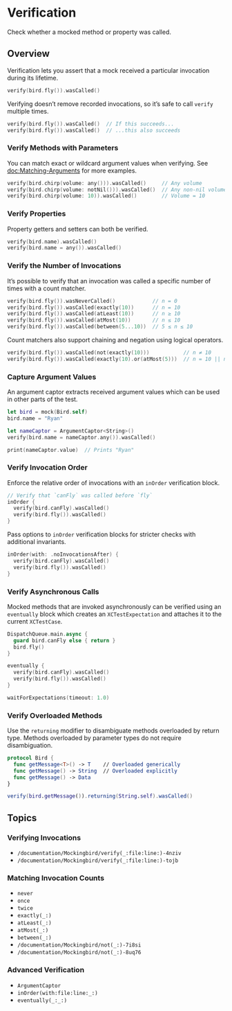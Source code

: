 # Verification

Check whether a mocked method or property was called.

## Overview

Verification lets you assert that a mock received a particular invocation during its lifetime.

```swift
verify(bird.fly()).wasCalled()
```

Verifying doesn’t remove recorded invocations, so it’s safe to call `verify` multiple times.

```swift
verify(bird.fly()).wasCalled()  // If this succeeds...
verify(bird.fly()).wasCalled()  // ...this also succeeds
```

### Verify Methods with Parameters

You can match exact or wildcard argument values when verifying. See <doc:Matching-Arguments> for more examples.

```swift
verify(bird.chirp(volume: any())).wasCalled()     // Any volume
verify(bird.chirp(volume: notNil())).wasCalled()  // Any non-nil volume
verify(bird.chirp(volume: 10)).wasCalled()        // Volume = 10
```

### Verify Properties

Property getters and setters can both be verified.

```swift
verify(bird.name).wasCalled()
verify(bird.name = any()).wasCalled()
```

### Verify the Number of Invocations

It’s possible to verify that an invocation was called a specific number of times with a count matcher.

```swift
verify(bird.fly()).wasNeverCalled()            // n = 0
verify(bird.fly()).wasCalled(exactly(10))      // n = 10
verify(bird.fly()).wasCalled(atLeast(10))      // n ≥ 10
verify(bird.fly()).wasCalled(atMost(10))       // n ≤ 10
verify(bird.fly()).wasCalled(between(5...10))  // 5 ≤ n ≤ 10
```

Count matchers also support chaining and negation using logical operators.

```swift
verify(bird.fly()).wasCalled(not(exactly(10)))           // n ≠ 10
verify(bird.fly()).wasCalled(exactly(10).or(atMost(5)))  // n = 10 || n ≤ 5
```

### Capture Argument Values

An argument captor extracts received argument values which can be used in other parts of the test.

```swift
let bird = mock(Bird.self)
bird.name = "Ryan"

let nameCaptor = ArgumentCaptor<String>()
verify(bird.name = nameCaptor.any()).wasCalled()

print(nameCaptor.value)  // Prints "Ryan"
```

### Verify Invocation Order

Enforce the relative order of invocations with an `inOrder` verification block.

```swift
// Verify that `canFly` was called before `fly`
inOrder {
  verify(bird.canFly).wasCalled()
  verify(bird.fly()).wasCalled()
}
```

Pass options to `inOrder` verification blocks for stricter checks with additional invariants.

```swift
inOrder(with: .noInvocationsAfter) {
  verify(bird.canFly).wasCalled()
  verify(bird.fly()).wasCalled()
}
```

### Verify Asynchronous Calls

Mocked methods that are invoked asynchronously can be verified using an `eventually` block which creates an `XCTestExpectation` and attaches it to the current `XCTestCase`.

```swift
DispatchQueue.main.async {
  guard bird.canFly else { return }
  bird.fly()
}

eventually {
  verify(bird.canFly).wasCalled()
  verify(bird.fly()).wasCalled()
}

waitForExpectations(timeout: 1.0)
```

### Verify Overloaded Methods

Use the `returning` modifier to disambiguate methods overloaded by return type. Methods overloaded by parameter types do not require disambiguation.

```swift
protocol Bird {
  func getMessage<T>() -> T    // Overloaded generically
  func getMessage() -> String  // Overloaded explicitly
  func getMessage() -> Data
}

verify(bird.getMessage()).returning(String.self).wasCalled()
```

## Topics

### Verifying Invocations

- ``/documentation/Mockingbird/verify(_:file:line:)-4nziv``
- ``/documentation/Mockingbird/verify(_:file:line:)-tojb``

### Matching Invocation Counts

- ``never``
- ``once``
- ``twice``
- ``exactly(_:)``
- ``atLeast(_:)``
- ``atMost(_:)``
- ``between(_:)``
- ``/documentation/Mockingbird/not(_:)-7i8si``
- ``/documentation/Mockingbird/not(_:)-8uq76``

### Advanced Verification

- ``ArgumentCaptor``
- ``inOrder(with:file:line:_:)``
- ``eventually(_:_:)``

